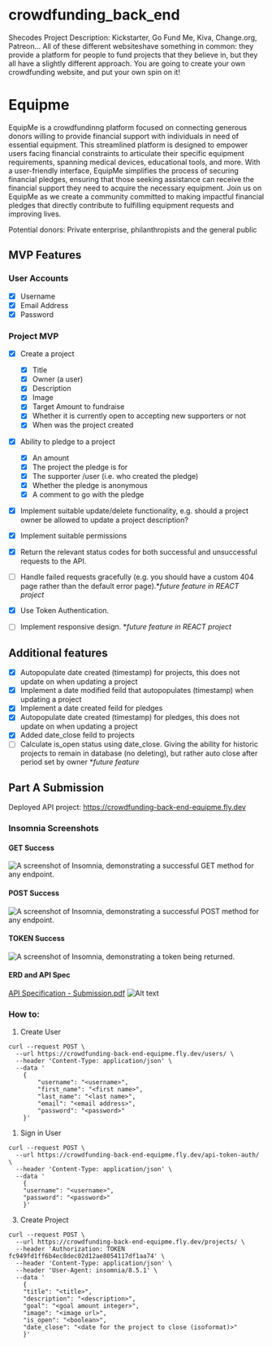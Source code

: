 # crowdfunding_back_end
Shecodes Project Description: Kickstarter, Go Fund Me, Kiva, Change.org, Patreon... All of these different websiteshave something in common: they provide a platform for people to fund projects that they believe in, but they all have a slightly different approach. You are going to create your own crowdfunding website, and put your own spin on it!

# Equipme

EquipMe is a crowdfundinng platform focused on connecting generous donors willing to provide financial support with individuals in need of essential equipment. This streamlined platform is designed to empower users facing financial constraints to articulate their specific equipment requirements, spanning medical devices, educational tools, and more. With a user-friendly interface, EquipMe simplifies the process of securing financial pledges, ensuring that those seeking assistance can receive the financial support they need to acquire the necessary equipment. Join us on EquipMe as we create a community committed to making impactful financial pledges that directly contribute to fulfilling equipment requests and improving lives.

Potential donors: Private enterprise, philanthropists and the general public

## MVP Features

### User Accounts

- [X] Username
- [X] Email Address
- [X] Password

### Project MVP

- [X] Create a project
  - [X] Title
  - [X] Owner (a user)
  - [X] Description
  - [X] Image
  - [X] Target Amount to fundraise
  - [X] Whether it is currently open to accepting new supporters or not
  - [X] When was the project created
- [X] Ability to pledge to a project
  - [X] An amount
  - [X] The project the pledge is for
  - [X] The supporter /user (i.e. who created the pledge)
  - [X] Whether the pledge is anonymous
  - [X] A comment to go with the pledge

- [x] Implement suitable update/delete functionality, e.g. should a project owner be allowed to update a project description?
- [x] Implement suitable permissions
- [x] Return the relevant status codes for both successful and unsuccessful requests to the API.

- [ ] Handle failed requests gracefully (e.g. you should have a custom 404 page rather than the default error page).**future feature in REACT project*
- [x] Use Token Authentication.
- [ ] Implement responsive design. **future feature in REACT project*

## Additional features

- [x] Autopopulate date created (timestamp) for projects, this does not update on when updating a project
- [x] Implement a date modified feild that autopopulates (timestamp) when updating a project
- [x] Implement a date created feild for pledges
- [x] Autopopulate date created (timestamp) for pledges, this does not update on when updating a project
- [x] Added date_close feild to projects 
- [ ] Calculate is_open status using date_close. Giving the ability for historic projects to remain in database (no deleting), but rather auto close after period set by owner **future feature*
  
## Part A Submission

Deployed API project: https://crowdfunding-back-end-equipme.fly.dev

### Insomnia Screenshots
#### GET Success
![A screenshot of Insomnia, demonstrating a successful GET method for any endpoint.](images/GET_success.png)
#### POST Success
![A screenshot of Insomnia, demonstrating a successful POST method for any endpoint.](images/POST_success.png)
#### TOKEN Success
![A screenshot of Insomnia, demonstrating a token being returned.](images/TOKEN_success.png)

#### ERD and API Spec
[API Specification - Submission.pdf](API_Spec_Submission.pdf)
![Alt text](images/ERD.png)


### How to:

1. Create User
```
curl --request POST \
  --url https://crowdfunding-back-end-equipme.fly.dev/users/ \
  --header 'Content-Type: application/json' \
  --data '    
    {
		"username": "<username>",
		"first_name": "<first name>",
		"last_name": "<last name>",
		"email": "<email address>",	
		"password": "<password>"
    }'
```

1. Sign in User
```
curl --request POST \
  --url https://crowdfunding-back-end-equipme.fly.dev/api-token-auth/ \
  --header 'Content-Type: application/json' \
  --data '   
    {
    "username": "<username>",
    "password": "<password>"
    }'
```

3. Create Project
```
curl --request POST \
  --url https://crowdfunding-back-end-equipme.fly.dev/projects/ \
  --header 'Authorization: TOKEN fc949fd1ff6b4ec8dec02d12ae8054117df1aa74' \
  --header 'Content-Type: application/json' \
  --header 'User-Agent: insomnia/8.5.1' \
  --data '
    {
	"title": "<title>",
	"description": "<description>",
	"goal": "<goal amount integer>",
	"image": "<image url>",
	"is_open": "<boolean>",
	"date_close": "<date for the project to close (isoformat)>"
    }'
```
